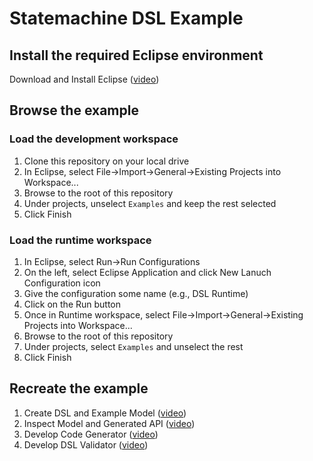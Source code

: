 # Statemachine DSL Example

## Install the required Eclipse environment

Download and Install Eclipse ([video](https://drive.google.com/file/d/1EwLXc5hwN97FLR9DcyUqTwhl-FpapSpe/view?usp=sharing))

## Browse the example

### Load the development workspace

1. Clone this repository on your local drive
1. In Eclipse, select File->Import->General->Existing Projects into Workspace...
1. Browse to the root of this repository
1. Under projects, unselect `Examples` and keep the rest selected
1. Click Finish

### Load the runtime workspace

1. In Eclipse, select Run->Run Configurations
1. On the left, select Eclipse Application and click New Lanuch Configuration icon
1. Give the configuration some name (e.g., DSL Runtime)
1. Click on the Run button
1. Once in Runtime workspace, select File->Import->General->Existing Projects into Workspace...
1. Browse to the root of this repository
1. Under projects, select `Examples` and unselect the rest
1. Click Finish

## Recreate the example

1. Create DSL and Example Model ([video](https://drive.google.com/file/d/1uuvJZM2vLFvMh6DEeSODakIzBHQ_inSp/view?usp=sharing))
1. Inspect Model and Generated API ([video](https://drive.google.com/file/d/1taySMb4GYDQsZk1_wI77nZ9drwIU7XLL/view?usp=sharing))
1. Develop Code Generator ([video](https://drive.google.com/file/d/1Y7PF9OEbbAeZvL6FvHtvBujG3AY09pp8/view?usp=sharing))
1. Develop DSL Validator ([video](https://drive.google.com/file/d/1WkC6MHX-8Fo8m6EjUVu6zvCBkxIqB5s1/view?usp=sharing))